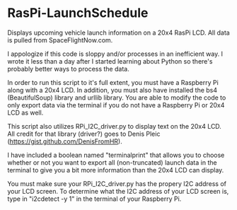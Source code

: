 # RasPi-LaunchSchedule
Displays upcoming vehicle launch information on a 20x4 RasPi LCD. All data is pulled from SpaceFlightNow.com.

I appologize if this code is sloppy and/or processes in an inefficient way. I wrote it less than a day after I started learning about Python so there's probably better ways to process the data.

In order to run this script to it's full extent, you must have a Raspberry Pi along with a 20x4 LCD. In addition, you must also have installed the bs4 (BeautifulSoup) library and urllib library. You are able to modify the code to only export data via the terminal if you do not have a Raspberry Pi or 20x4 LCD as well.

This script also utilizes RPi_I2C_driver.py to display text on the 20x4 LCD. All credit for that library (driver?) goes to Denis Pleic (https://gist.github.com/DenisFromHR).

I have included a boolean named "terminalprint" that allows you to choose whether or not you want to export all (non-truncated) launch data in the terminal to give you a bit more information than the 20x4 LCD can display.


You must make sure your RPi_I2C_driver.py has the propery I2C address of your LCD screen. To determine what the I2C address of your LCD screen is, type in "i2cdetect -y 1" in the terminal of your Raspberry Pi.

